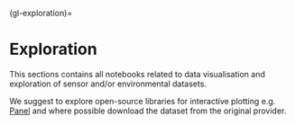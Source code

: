 (gl-exploration)=
# Exploration

This sections contains all notebooks related to data visualisation and exploration of sensor and/or environmental datasets. 

We suggest to explore open-source libraries for interactive plotting e.g. [Panel](https://panel.holoviz.org/) and where possible download the dataset from the original provider.